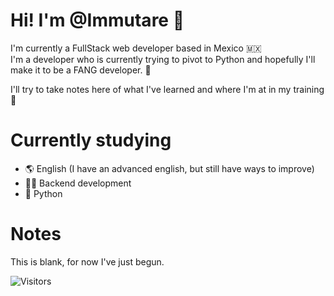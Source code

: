 Hi! I'm @Immutare  👋
=============

I'm currently a FullStack web developer based in Mexico 🇲🇽 <br>
I'm a developer who is currently trying to pivot to Python and hopefully I'll make it to be a FANG developer. 🧐

I'll try to take notes here of what I've learned and where I'm at in my training 🦾

Currently studying
=============
- 🌎 English (I have an advanced english, but still have ways to improve)
- 👨‍💻 Backend development
- 🐍 Python


Notes
=============
This is blank, for now I've just begun.


![Visitors](https://visitor-badge.laobi.icu/badge?page_id=Immutare.Immutare)

<!---
Immutare/Immutare is a ✨ special ✨ repository because its `README.md` (this file) appears on your GitHub profile.
You can click the Preview link to take a look at your changes.

- 📫 How to reach me ...
--->
